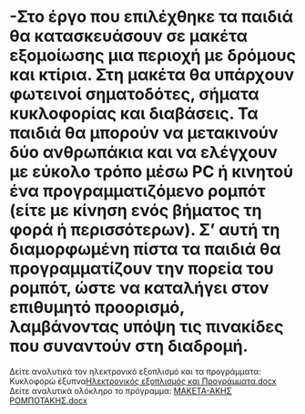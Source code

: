 # -Στο έργο που επιλέχθηκε τα παιδιά θα κατασκευάσουν σε μακέτα εξομοίωσης μια περιοχή με δρόμους και κτίρια. Στη μακέτα θα υπάρχουν φωτεινοί σηματοδότες, σήματα κυκλοφορίας και διαβάσεις. Τα παιδιά θα μπορούν να μετακινούν δύο ανθρωπάκια και να ελέγχουν με εύκολο τρόπο μέσω PC ή κινητού ένα προγραμματιζόμενο ρομπότ (είτε με κίνηση ενός βήματος τη φορά ή περισσότερων). Σ’ αυτή τη διαμορφωμένη πίστα τα παιδιά θα προγραμματίζουν την πορεία του ρομπότ, ώστε να καταλήγει στον επιθυμητό προορισμό, λαμβάνοντας υπόψη τις πινακίδες που συναντούν στη διαδρομή. 
Δείτε αναλυτικά τον ηλεκτρονικό εξοπλισμό και τα προγράμματα:
Κυκλοφορώ έξυπνα[Ηλεκτρονικός εξοπλισμός και Προγράμματα.docx](https://github.com/tosxoleio-mou/-/files/7115445/default.docx)
Δείτε αναλυτικά ολόκληρο το πρόγραμμα:
[ΜΑΚΕΤΑ-ΑΚΗΣ ΡΟΜΠΟΤΑΚΗΣ.docx](https://github.com/tosxoleio-mou/-/files/7115443/-.docx)
